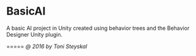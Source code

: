 # BasicAI
A basic AI project in Unity created using behavior trees and the Behavior Designer Unity plugin.

=====
*@ 2016 by Toni Steyskal*
